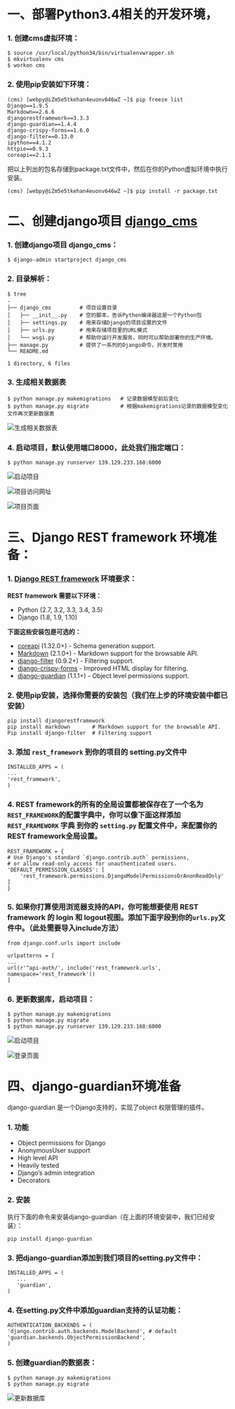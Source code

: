 # 一、部署Python3.4相关的开发环境，


### 1. 创建cms虚拟环境：


    $ source /usr/local/python34/bin/virtualenvwrapper.sh
    $ mkvirtualenv cms
    $ workon cms


### 2. 使用pip安装如下环境：


    (cms) [webpy@iZm5e5tkehan4euonv646wZ ~]$ pip freeze list
    Django==1.9.5
    Markdown==2.6.6
    djangorestframework==3.3.3
    django-guardian==1.4.4
    django-crispy-forms==1.6.0
    django-filter==0.13.0
    ipython==4.1.2
    httpie==0.9.3
    coreapi==2.1.1



把以上列出的包名存储到package.txt文件中，然后在你的Python虚拟环境中执行安装。


    (cms) [webpy@iZm5e5tkehan4euonv646wZ ~]$ pip install -r package.txt



# 二、创建django项目 [django_cms](https://github.com/changdapeng/django_cms)

### 1. 创建django项目 django_cms：

    $ django-admin startproject django_cms


### 2. 目录解析：


    $ tree
    .
    ├── django_cms         # 项目设置目录
    │   ├── __init__.py    # 空的脚本，告诉Python编译器这是一个Python包
    │   ├── settings.py    # 用来存储Django的项目设置的文件
    │   ├── urls.py        # 用来存储项目里的URL模式
    │   └── wsgi.py        # 帮助你运行开发服务，同时可以帮助部署你的生产环境。
    ├── manage.py          # 提供了一系列的Django命令，开发时常用
    └── README.md

    1 directory, 6 files


### 3. 生成相关数据表


    $ python manage.py makemigrations   # 记录数据模型前后变化
    $ python manage.py migrate          # 根据makemigrations记录的数据模型变化文件再次更新数据表



![生成相关数据表](image/01.png)


### 4. 启动项目，默认使用端口8000，此处我们指定端口：


    $ python manage.py runserver 139.129.233.168:6000


![启动项目](image/02.png)

![项目访问网址](image/03.png)

![项目页面](image/04.png)



# 三、Django REST framework 环境准备：

### 1. [Django REST framework](http://www.django-rest-framework.org/)  环境要求：

**REST framework 需要以下环境：**

+ Python (2.7, 3.2, 3.3, 3.4, 3.5)
+ Django (1.8, 1.9, 1.10)

**下面这些安装包是可选的：** 

+ [coreapi](https://pypi.python.org/pypi/coreapi/) (1.32.0+) - Schema generation support.
+ [Markdown](https://pypi.python.org/pypi/Markdown/) (2.1.0+) - Markdown support for the browsable API.
+ [django-filter](https://pypi.python.org/pypi/django-filter) (0.9.2+) - Filtering support.
+ [django-crispy-forms](https://github.com/django-crispy-forms/django-crispy-forms) - Improved HTML display for filtering.
+ [django-guardian](https://github.com/django-guardian/django-guardian) (1.1.1+) - Object level permissions support.


### 2.  使用pip安装，选择你需要的安装包（我们在上步的环境安装中都已安装）


    pip install djangorestframework
    pip install markdown       # Markdown support for the browsable API.
    Pip install django-filter  # Filtering support


### 3. 添加 `rest_framework` 到你的项目的 setting.py文件中


    INSTALLED_APPS = (
    ...
    'rest_framework',
    )


### 4. REST framework的所有的全局设置都被保存在了一个名为  `REST_FRAMEWORK`的配置字典中，你可以像下面这样添加  `REST_FRAMEWORK` 字典 到你的 `setting.py` 配置文件中，来配置你的REST framework全局设置。


    REST_FRAMEWORK = {
    # Use Django's standard `django.contrib.auth` permissions,
    # or allow read-only access for unauthenticated users.
    'DEFAULT_PERMISSION_CLASSES': [
        'rest_framework.permissions.DjangoModelPermissionsOrAnonReadOnly'
    ]
    }


### 5. 如果你打算使用浏览器支持的API，你可能想要使用  REST framework 的 login 和 logout视图。添加下面字段到你的`urls.py`文件中。（此处需要导入include方法）


    from django.conf.urls import include
    
    urlpatterns = [
    ...
    url(r'^api-auth/', include('rest_framework.urls', namespace='rest_framework'))
    ]


### 6. 更新数据库，启动项目：


    $ python manage.py makemigrations
    $ python manage.py migrate
    $ python manage.py runserver 139.129.233.168:6000


![启动项目](image/05.png)

![登录页面](image/06.png)



# 四、django-guardian环境准备

django-guardian 是一个Django支持的，实现了object 权限管理的插件。

### 1. 功能

+ Object permissions for Django
+ AnonymousUser support
+ High level API
+ Heavily tested
+ Django’s admin integration
+ Decorators


### 2. 安装

执行下面的命令来安装django-guardian（在上面的环境安装中，我们已经安装）：


    pip install django-guardian


### 3. 把django-guardian添加到我们项目的setting.py文件中：


    INSTALLED_APPS = (
       ...
       'guardian',
    )


### 4. 在setting.py文件中添加guardian支持的认证功能：


    AUTHENTICATION_BACKENDS = (
    'django.contrib.auth.backends.ModelBackend', # default
    'guardian.backends.ObjectPermissionBackend',
    )


### 5. 创建guardian的数据表：


    $ python manage.py makemigrations
    $ python manage.py migrate


![更新数据库](image/07.png)